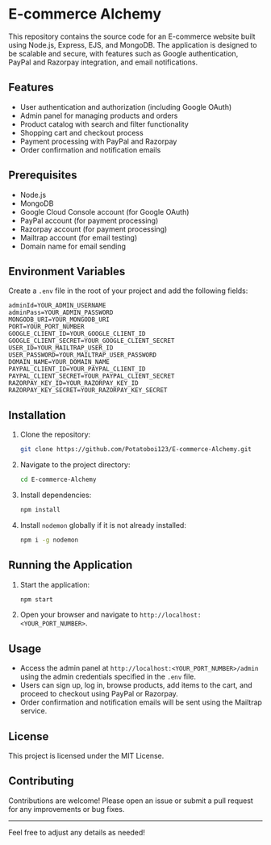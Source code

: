 # E-commerce Alchemy

This repository contains the source code for an E-commerce website built using Node.js, Express, EJS, and MongoDB. The application is designed to be scalable and secure, with features such as Google authentication, PayPal and Razorpay integration, and email notifications.

## Features

- User authentication and authorization (including Google OAuth)
- Admin panel for managing products and orders
- Product catalog with search and filter functionality
- Shopping cart and checkout process
- Payment processing with PayPal and Razorpay
- Order confirmation and notification emails

## Prerequisites

- Node.js
- MongoDB
- Google Cloud Console account (for Google OAuth)
- PayPal account (for payment processing)
- Razorpay account (for payment processing)
- Mailtrap account (for email testing)
- Domain name for email sending

## Environment Variables

Create a `.env` file in the root of your project and add the following fields:

```
adminId=YOUR_ADMIN_USERNAME
adminPass=YOUR_ADMIN_PASSWORD
MONGODB_URI=YOUR_MONGODB_URI
PORT=YOUR_PORT_NUMBER
GOOGLE_CLIENT_ID=YOUR_GOOGLE_CLIENT_ID
GOOGLE_CLIENT_SECRET=YOUR_GOOGLE_CLIENT_SECRET
USER_ID=YOUR_MAILTRAP_USER_ID
USER_PASSWORD=YOUR_MAILTRAP_USER_PASSWORD
DOMAIN_NAME=YOUR_DOMAIN_NAME
PAYPAL_CLIENT_ID=YOUR_PAYPAL_CLIENT_ID
PAYPAL_CLIENT_SECRET=YOUR_PAYPAL_CLIENT_SECRET
RAZORPAY_KEY_ID=YOUR_RAZORPAY_KEY_ID
RAZORPAY_KEY_SECRET=YOUR_RAZORPAY_KEY_SECRET
```

## Installation

1. Clone the repository:

   ```sh
   git clone https://github.com/Potatoboi123/E-commerce-Alchemy.git
   ```

2. Navigate to the project directory:

   ```sh
   cd E-commerce-Alchemy
   ```

3. Install dependencies:

   ```sh
   npm install
   ```

4. Install `nodemon` globally if it is not already installed:

   ```sh
   npm i -g nodemon
   ```

## Running the Application

1. Start the application:

   ```sh
   npm start
   ```

2. Open your browser and navigate to `http://localhost:<YOUR_PORT_NUMBER>`.

## Usage

- Access the admin panel at `http://localhost:<YOUR_PORT_NUMBER>/admin` using the admin credentials specified in the `.env` file.
- Users can sign up, log in, browse products, add items to the cart, and proceed to checkout using PayPal or Razorpay.
- Order confirmation and notification emails will be sent using the Mailtrap service.

## License

This project is licensed under the MIT License.

## Contributing

Contributions are welcome! Please open an issue or submit a pull request for any improvements or bug fixes.

---

Feel free to adjust any details as needed!
